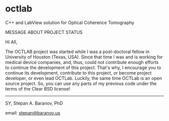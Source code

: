 octlab
======
C++ and LabView solution for Optical Coherence Tomography

MESSAGE ABOUT PROJECT STATUS

Hi All,

The OCTLAB project was started while I was a post-doctoral 
fellow in University of Houston (Texas, USA). Since that time 
I was and is working for medical device companies, and, thus, 
could not contribute enough efforts to continue the development 
of this project. That's why, I encourage you to continue its 
development, contribute to this project, or become project 
developer, or even lead OCTLab. Luckily, the same time OCTLab 
is an open source project. So, you can use any parts of my 
previous code under the terms of the Clear BSD license!

---
SY, Stepan A. Baranov, PhD

email: stepan@baranov.us
